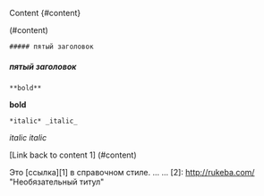 

Content  {#content}

(#content)



    ##### пятый заголовок
##### пятый заголовок   

    **bold**
**bold**

    *italic* _italic_
*italic* _italic_








[Link back to content 1] (#content)
    



Это [ссылка][1] в справочном стиле.
...
...
[2]: http://rukeba.com/ "Необязательный титул"



